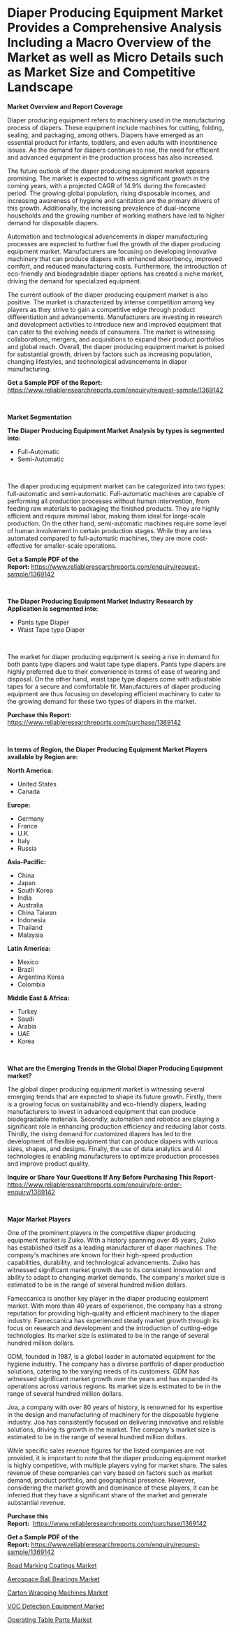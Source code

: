 <p><h1>Diaper Producing Equipment Market Provides a Comprehensive Analysis Including a Macro Overview of the Market as well as Micro Details such as Market Size and Competitive Landscape</h1></p><p><strong>Market Overview and Report Coverage</strong></p>
<p><p>Diaper producing equipment refers to machinery used in the manufacturing process of diapers. These equipment include machines for cutting, folding, sealing, and packaging, among others. Diapers have emerged as an essential product for infants, toddlers, and even adults with incontinence issues. As the demand for diapers continues to rise, the need for efficient and advanced equipment in the production process has also increased.</p><p>The future outlook of the diaper producing equipment market appears promising. The market is expected to witness significant growth in the coming years, with a projected CAGR of 14.9% during the forecasted period. The growing global population, rising disposable incomes, and increasing awareness of hygiene and sanitation are the primary drivers of this growth. Additionally, the increasing prevalence of dual-income households and the growing number of working mothers have led to higher demand for disposable diapers.</p><p>Automation and technological advancements in diaper manufacturing processes are expected to further fuel the growth of the diaper producing equipment market. Manufacturers are focusing on developing innovative machinery that can produce diapers with enhanced absorbency, improved comfort, and reduced manufacturing costs. Furthermore, the introduction of eco-friendly and biodegradable diaper options has created a niche market, driving the demand for specialized equipment.</p><p>The current outlook of the diaper producing equipment market is also positive. The market is characterized by intense competition among key players as they strive to gain a competitive edge through product differentiation and advancements. Manufacturers are investing in research and development activities to introduce new and improved equipment that can cater to the evolving needs of consumers. The market is witnessing collaborations, mergers, and acquisitions to expand their product portfolios and global reach. Overall, the diaper producing equipment market is poised for substantial growth, driven by factors such as increasing population, changing lifestyles, and technological advancements in diaper manufacturing.</p></p>
<p><strong>Get a Sample PDF of the Report:</strong> <a href="https://www.reliableresearchreports.com/enquiry/request-sample/1369142">https://www.reliableresearchreports.com/enquiry/request-sample/1369142</a></p>
<p>&nbsp;</p>
<p><strong>Market Segmentation</strong></p>
<p><strong>The Diaper Producing Equipment Market Analysis by types is segmented into:</strong></p>
<p><ul><li>Full-Automatic</li><li>Semi-Automatic</li></ul></p>
<p>&nbsp;</p>
<p><p>The diaper producing equipment market can be categorized into two types: full-automatic and semi-automatic. Full-automatic machines are capable of performing all production processes without human intervention, from feeding raw materials to packaging the finished products. They are highly efficient and require minimal labor, making them ideal for large-scale production. On the other hand, semi-automatic machines require some level of human involvement in certain production stages. While they are less automated compared to full-automatic machines, they are more cost-effective for smaller-scale operations.</p></p>
<p><strong>Get a Sample PDF of the Report:</strong>&nbsp;<a href="https://www.reliableresearchreports.com/enquiry/request-sample/1369142">https://www.reliableresearchreports.com/enquiry/request-sample/1369142</a></p>
<p>&nbsp;</p>
<p><strong>The Diaper Producing Equipment Market Industry Research by Application is segmented into:</strong></p>
<p><ul><li>Pants type Diaper</li><li>Waist Tape type Diaper</li></ul></p>
<p>&nbsp;</p>
<p><p>The market for diaper producing equipment is seeing a rise in demand for both pants type diapers and waist tape type diapers. Pants type diapers are highly preferred due to their convenience in terms of ease of wearing and disposal. On the other hand, waist tape type diapers come with adjustable tapes for a secure and comfortable fit. Manufacturers of diaper producing equipment are thus focusing on developing efficient machinery to cater to the growing demand for these two types of diapers in the market.</p></p>
<p><strong>Purchase this Report:</strong>&nbsp; <a href="https://www.reliableresearchreports.com/purchase/1369142">https://www.reliableresearchreports.com/purchase/1369142</a></p>
<p>&nbsp;</p>
<p><strong>In terms of Region, the Diaper Producing Equipment Market Players available by Region are:</strong></p>
<p>
    <p> <strong> North America: </strong>
        <ul>
            <li>United States</li>
            <li>Canada</li>
        </ul>
        </p> 
    <p> <strong> Europe: </strong>
        <ul>
            <li>Germany</li>
            <li>France</li>
            <li>U.K.</li>
            <li>Italy</li>
            <li>Russia</li>
        </ul>
        </p> 
    <p> <strong> Asia-Pacific: </strong>
        <ul>
            <li>China</li>
            <li>Japan</li>
            <li>South Korea</li>
            <li>India</li>
            <li>Australia</li>
            <li>China Taiwan</li>
            <li>Indonesia</li>
            <li>Thailand</li>
            <li>Malaysia</li>
        </ul>
        </p> 
    <p> <strong> Latin America: </strong>
        <ul>
            <li>Mexico</li>
            <li>Brazil</li>
            <li>Argentina Korea</li>
            <li>Colombia</li>
        </ul>
        </p> 
    <p> <strong> Middle East & Africa: </strong>
        <ul>
            <li>Turkey</li>
            <li>Saudi</li>
            <li>Arabia</li>
            <li>UAE</li>
            <li>Korea</li>
        </ul>
    </p>
    </p>
<p>&nbsp;</p>
<p><strong>What are the Emerging Trends in the Global Diaper Producing Equipment market?</strong></p>
<p><p>The global diaper producing equipment market is witnessing several emerging trends that are expected to shape its future growth. Firstly, there is a growing focus on sustainability and eco-friendly diapers, leading manufacturers to invest in advanced equipment that can produce biodegradable materials. Secondly, automation and robotics are playing a significant role in enhancing production efficiency and reducing labor costs. Thirdly, the rising demand for customized diapers has led to the development of flexible equipment that can produce diapers with various sizes, shapes, and designs. Finally, the use of data analytics and AI technologies is enabling manufacturers to optimize production processes and improve product quality.</p></p>
<p><strong>Inquire or Share Your Questions If Any Before Purchasing This Report</strong>- <a href="https://www.reliableresearchreports.com/enquiry/pre-order-enquiry/1369142">https://www.reliableresearchreports.com/enquiry/pre-order-enquiry/1369142</a></p>
<p>&nbsp;</p>
<p><strong>Major Market Players</strong></p>
<p><p>One of the prominent players in the competitive diaper producing equipment market is Zuiko. With a history spanning over 45 years, Zuiko has established itself as a leading manufacturer of diaper machines. The company's machines are known for their high-speed production capabilities, durability, and technological advancements. Zuiko has witnessed significant market growth due to its consistent innovation and ability to adapt to changing market demands. The company's market size is estimated to be in the range of several hundred million dollars.</p><p>Fameccanica is another key player in the diaper producing equipment market. With more than 40 years of experience, the company has a strong reputation for providing high-quality and efficient machinery to the diaper industry. Fameccanica has experienced steady market growth through its focus on research and development and the introduction of cutting-edge technologies. Its market size is estimated to be in the range of several hundred million dollars.</p><p>GDM, founded in 1987, is a global leader in automated equipment for the hygiene industry. The company has a diverse portfolio of diaper production solutions, catering to the varying needs of its customers. GDM has witnessed significant market growth over the years and has expanded its operations across various regions. Its market size is estimated to be in the range of several hundred million dollars.</p><p>Joa, a company with over 80 years of history, is renowned for its expertise in the design and manufacturing of machinery for the disposable hygiene industry. Joa has consistently focused on delivering innovative and reliable solutions, driving its growth in the market. The company's market size is estimated to be in the range of several hundred million dollars.</p><p>While specific sales revenue figures for the listed companies are not provided, it is important to note that the diaper producing equipment market is highly competitive, with multiple players vying for market share. The sales revenue of these companies can vary based on factors such as market demand, product portfolio, and geographical presence. However, considering the market growth and dominance of these players, it can be inferred that they have a significant share of the market and generate substantial revenue.</p></p>
<p><strong>Purchase this Report:</strong>&nbsp;&nbsp;<a href="https://www.reliableresearchreports.com/purchase/1369142">https://www.reliableresearchreports.com/purchase/1369142</a></p>
<p></p>
<p><strong>Get a Sample PDF of the Report:</strong>&nbsp;<a href="https://www.reliableresearchreports.com/enquiry/request-sample/1369142">https://www.reliableresearchreports.com/enquiry/request-sample/1369142</a></p>
<p><p><a href="https://github.com/castoriffic/Market-Research-Report-List-1/blob/main/road-marking-coatings-market.md">Road Marking Coatings Market</a></p><p><a href="https://medium.com/@dashawnmoen/aerospace-ball-bearings-market-size-growth-forecast-2023-2030-d9080e960c21">Aerospace Ball Bearings Market</a></p><p><a href="https://github.com/ashepherd82/Market-Research-Report-List-1/blob/main/carton-wrapping-machines-market.md">Carton Wrapping Machines Market</a></p><p><a href="https://www.linkedin.com/pulse/voc-detection-equipment-market-challenges-opportunities-growth-2ttbf/">VOC Detection Equipment Market</a></p><p><a href="https://medium.com/@williammann19/operating-table-parts-market-size-cagr-trends-2024-2030-b86fa52824f1">Operating Table Parts Market</a></p></p>